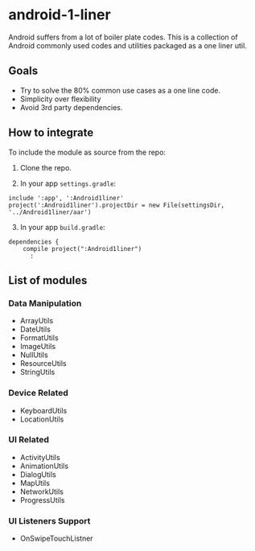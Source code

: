 # android-1-liner
Android suffers from a lot of boiler plate codes. This is a collection of Android commonly 
used codes and utilities packaged as a one liner util. 

## Goals

* Try to solve the 80% common use cases as a one line code.
* Simplicity over flexibility
* Avoid 3rd party dependencies.

## How to integrate

To include the module as source from the repo:

1. Clone the repo.

2. In your app ```settings.gradle```:

```
include ':app', ':Android1liner'
project(':Android1liner').projectDir = new File(settingsDir, '../Android1liner/aar')
```

3. In your app ```build.gradle```:

```
dependencies {
    compile project(":Android1liner")
      :
```    

## List of modules

### Data Manipulation

* ArrayUtils
* DateUtils
* FormatUtils
* ImageUtils
* NullUtils
* ResourceUtils
* StringUtils

### Device Related

* KeyboardUtils
* LocationUtils

### UI Related

* ActivityUtils
* AnimationUtils
* DialogUtils
* MapUtils
* NetworkUtils
* ProgressUtils

### UI Listeners Support

* OnSwipeTouchListner
